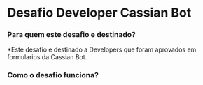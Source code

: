 # Desafio Developer Cassian Bot

### Para quem este desafio e destinado?
*Este desafio e destinado a Developers que foram aprovados em formularios da Cassian Bot.

### Como o desafio funciona?


